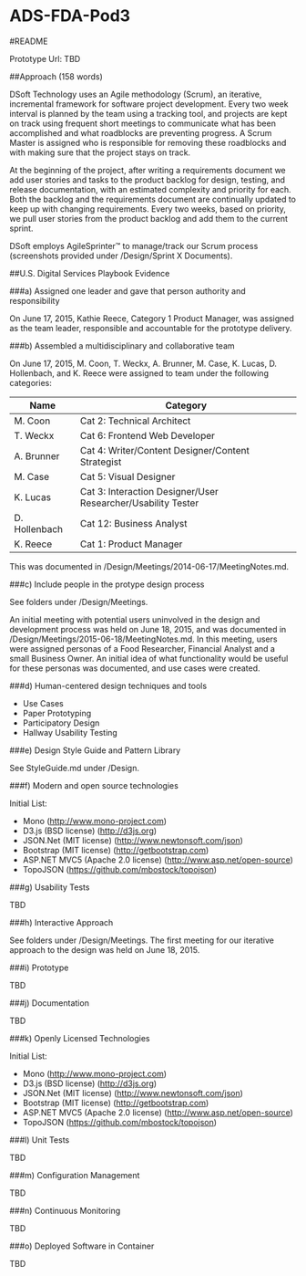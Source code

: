 # ADS-FDA-Pod3
#README

Prototype Url: TBD

##Approach (158 words)

DSoft Technology uses an Agile methodology (Scrum), an iterative, incremental framework for software project development. Every two week interval is planned by the team using a tracking tool, and projects are kept on track using frequent short meetings to communicate what has been accomplished and what roadblocks are preventing progress. A Scrum Master is assigned who is responsible for removing these roadblocks and with making sure that the project stays on track.

At the beginning of the project, after writing a requirements document we add user stories and tasks to the product backlog for design, testing, and release documentation, with an estimated complexity and priority for each. Both the backlog and the requirements document are continually updated to keep up with changing requirements. Every two weeks, based on priority, we pull user stories from the product backlog and add them to the current sprint.

DSoft employs AgileSprinter™ to manage/track our Scrum process (screenshots provided under /Design/Sprint X Documents).  

##U.S. Digital Services Playbook Evidence

###a) Assigned one leader and gave that person authority and responsibility

On June 17, 2015, Kathie Reece, Category 1 Product Manager, was assigned as the team leader, responsible and accountable for the prototype delivery.

###b) Assembled a multidisciplinary and collaborative team

On June 17, 2015, M. Coon, T. Weckx, A. Brunner, M. Case, K. Lucas, D. Hollenbach, and K. Reece were assigned to team under the following categories:

| Name       | Category      |
| ---------- | ------------- |
| M. Coon    | Cat 2: Technical Architect |
| T. Weckx   | Cat 6: Frontend Web Developer      |
| A. Brunner | Cat 4: Writer/Content Designer/Content Strategist     |
| M. Case    | Cat 5: Visual Designer     |
| K. Lucas   | Cat 3: Interaction Designer/User Researcher/Usability Tester     |
| D. Hollenbach | Cat 12: Business Analyst    |
| K. Reece   | Cat 1: Product Manager     |

This was documented in /Design/Meetings/2014-06-17/MeetingNotes.md.

###c) Include people in the protype design process

See folders under /Design/Meetings. 

An initial meeting with potential users uninvolved in the design and development process was held on June 18, 2015, and was documented in /Design/Meetings/2015-06-18/MeetingNotes.md. In this meeting, users were assigned personas of a Food Researcher, Financial Analyst and a small Business Owner. An initial idea of what functionality would be useful for these personas was documented, and use cases were created.

###d) Human-centered design techniques and tools

* Use Cases 
* Paper Prototyping
* Participatory Design
* Hallway Usability Testing

###e) Design Style Guide and Pattern Library

See StyleGuide.md under /Design. 

###f) Modern and open source technologies

Initial List:
* Mono (http://www.mono-project.com)
* D3.js (BSD license) (http://d3js.org)
* JSON.Net (MIT license) (http://www.newtonsoft.com/json)
* Bootstrap (MIT license) (http://getbootstrap.com)
* ASP.NET MVC5 (Apache 2.0 license) (http://www.asp.net/open-source)
* TopoJSON (https://github.com/mbostock/topojson)

###g) Usability Tests

TBD

###h) Interactive Approach

See folders under /Design/Meetings. The first meeting for our iterative approach to the design was held on June 18, 2015.

###i) Prototype

TBD

###j) Documentation

TBD

###k) Openly Licensed Technologies

Initial List:
* Mono (http://www.mono-project.com)
* D3.js (BSD license) (http://d3js.org)
* JSON.Net (MIT license) (http://www.newtonsoft.com/json)
* Bootstrap (MIT license) (http://getbootstrap.com)
* ASP.NET MVC5 (Apache 2.0 license) (http://www.asp.net/open-source)
* TopoJSON (https://github.com/mbostock/topojson)

###l) Unit Tests

TBD

###m) Configuration Management

TBD

###n) Continuous Monitoring 

TBD

###o) Deployed Software in Container

TBD
